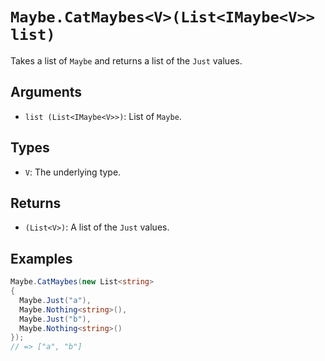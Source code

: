 # `Maybe.CatMaybes<V>(List<IMaybe<V>> list)`

Takes a list of `Maybe` and returns a list of the `Just` values.

## Arguments

* `list (List<IMaybe<V>>)`: List of `Maybe`.

## Types

* `V`: The underlying type.

## Returns

* `(List<V>)`: A list of the `Just` values.

## Examples

```csharp
Maybe.CatMaybes(new List<string>
{
  Maybe.Just("a"),
  Maybe.Nothing<string>(),
  Maybe.Just("b"),
  Maybe.Nothing<string>()
});
// => ["a", "b"]
```
